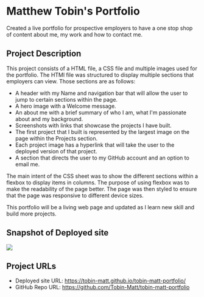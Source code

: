 # Matthew Tobin's Portfolio 
Created a live portfolio for prospective employers to have a one stop shop of content about me, my work and how to contact me.  

## Project Description
This project consists of a HTML file, a CSS file and multiple images used for the portfolio. The HTMl file was structured
to display multiple sections that employers can view. Those sections are as follows:

* A header with my Name and navigation bar that will allow the user to jump to certain sections within the page.
* A hero image with a Welcome message.
* An about me with a brief summary of who I am, what I'm passionate about and my background.
* Screenshots with links that showcase the projects I have built. 
* The first project that I built is represented by the largest image on the page within the Projects section.
* Each project image has a hyperlink that will take the user to the deployed version of that project.
* A section that directs the user to my GitHub account and an option to email me.

The main intent of the CSS sheet was to show the different sections within a flexbox to display items in columns. The 
purpose of using flexbox was to make the readability of the page better. The page was then styled to ensure that the 
page was responsive to different device sizes.

This portfolio will be a living web page and updated as I learn new skill and build more projects. 

## Snapshot of Deployed site
![](./assets/images/updated-portfolio-screenshot.png)

## Project URLs
* Deployed site URL: https://tobin-matt.github.io/tobin-matt-portfolio/
* GitHub Repo URL: https://github.com/Tobin-Matt/tobin-matt-portfolio


